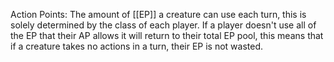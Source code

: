 Action Points: The amount of [[EP]] a creature can use each turn, this is solely determined by the class of each player. If a player doesn't use all of the EP that their AP allows it will return to their total EP pool, this means that if a creature takes no actions in a turn, their EP is not wasted.